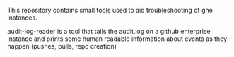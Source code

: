 This repository contains small tools used to aid troubleshooting of ghe instances.

audit-log-reader is a tool that tails the audit.log on a github enterprise instance and prints
some human readable information about events as they happen (pushes, pulls, repo creation)

